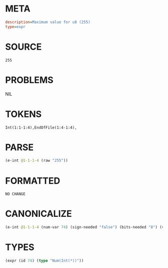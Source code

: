 # META
~~~ini
description=Maximum value for u8 (255)
type=expr
~~~
# SOURCE
~~~roc
255
~~~
# PROBLEMS
NIL
# TOKENS
~~~zig
Int(1:1-1:4),EndOfFile(1:4-1:4),
~~~
# PARSE
~~~clojure
(e-int @1-1-1-4 (raw "255"))
~~~
# FORMATTED
~~~roc
NO CHANGE
~~~
# CANONICALIZE
~~~clojure
(e-int @1-1-1-4 (num-var 74) (sign-needed "false") (bits-needed "8") (value "255") (id 74))
~~~
# TYPES
~~~clojure
(expr (id 74) (type "Num(Int(*))"))
~~~